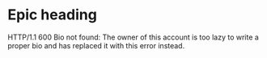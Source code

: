 # Epic heading

 HTTP/1.1 600 Bio not found: The owner of this account is too lazy to write a proper bio and has replaced it with this error instead.
